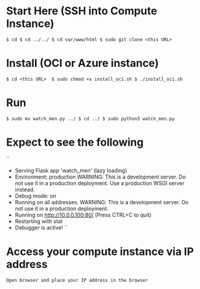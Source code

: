 # Start Here (SSH into Compute Instance)
``
$ cd
$ cd ../../
$ cd var/www/html
$ sudo git clone <this URL>
``
# Install (OCI or Azure instance)
``
$ cd <this URL> 
$ sudo chmod +x install_oci.sh
$ ./install_oci.sh
``
# Run
``
$ sudo mv watch_men.py ../
$ cd ../
$ sudo python3 watch_men.py
``
# Expect to see the following
``
 * Serving Flask app 'watch_men' (lazy loading)
 * Environment: production
   WARNING: This is a development server. Do not use it in a production deployment.
   Use a production WSGI server instead.
 * Debug mode: on
 * Running on all addresses.
   WARNING: This is a development server. Do not use it in a production deployment.
 * Running on http://10.0.0.100:80/ (Press CTRL+C to quit)
 * Restarting with stat
 * Debugger is active!
``
# Access your compute instance via IP address
``
Open browser and place your IP address in the browser
``

